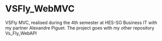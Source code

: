 # VSFly_WebMVC
VSFly MVC, realised during the 4th semester at HES-SO Business IT with my partner Alexandre Piguet. The project goes with my other repository Vs_Fly_WebAPI
